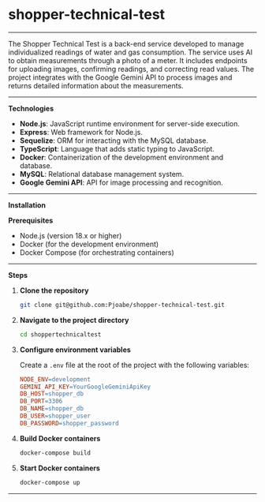 # shopper-technical-test
---

The Shopper Technical Test is a back-end service developed to manage individualized readings of water and gas consumption. The service uses AI to obtain measurements through a photo of a meter. It includes endpoints for uploading images, confirming readings, and correcting read values. The project integrates with the Google Gemini API to process images and returns detailed information about the measurements.

---

**Technologies**

- **Node.js**: JavaScript runtime environment for server-side execution.
- **Express**: Web framework for Node.js.
- **Sequelize**: ORM for interacting with the MySQL database.
- **TypeScript**: Language that adds static typing to JavaScript.
- **Docker**: Containerization of the development environment and database.
- **MySQL**: Relational database management system.
- **Google Gemini API**: API for image processing and recognition.

---

**Installation**

**Prerequisites**
- Node.js (version 18.x or higher)
- Docker (for the development environment)
- Docker Compose (for orchestrating containers)

---

**Steps**

1. **Clone the repository**

    ```bash
    git clone git@github.com:Pjoabe/shopper-technical-test.git
    ```

2. **Navigate to the project directory**

    ```bash
    cd shoppertechnicaltest
    ```

3. **Configure environment variables**

    Create a `.env` file at the root of the project with the following variables:

    ```makefile
    NODE_ENV=development
    GEMINI_API_KEY=YourGoogleGeminiApiKey
    DB_HOST=shopper_db
    DB_PORT=3306
    DB_NAME=shopper_db
    DB_USER=shopper_user
    DB_PASSWORD=shopper_password
    ```

4. **Build Docker containers**

    ```bash
    docker-compose build
    ```

5. **Start Docker containers**

    ```bash
    docker-compose up
    ```
---
